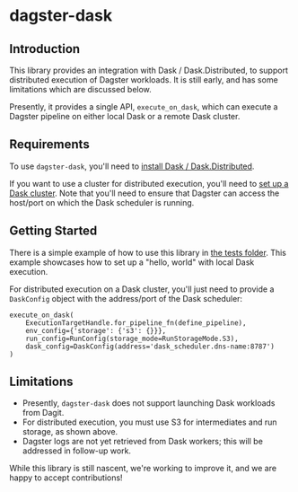 # dagster-dask

## Introduction
This library provides an integration with Dask / Dask.Distributed, to support distributed execution of Dagster workloads. It is still early, and has some limitations which are discussed below.

Presently, it provides a single API, `execute_on_dask`, which can execute a Dagster pipeline on either local Dask or a remote Dask cluster.

## Requirements
To use `dagster-dask`, you'll need to [install Dask / Dask.Distributed](https://distributed.readthedocs.io/en/latest/install.html).

If you want to use a cluster for distributed execution, you'll need to [set up a Dask cluster](https://distributed.readthedocs.io/en/latest/quickstart.html#setup-dask-distributed-the-hard-way). Note that you'll need to ensure that Dagster can access the host/port on which the Dask scheduler is running.

## Getting Started
There is a simple example of how to use this library in [the tests folder](https://github.com/dagster-io/dagster/tree/master/python_modules/dagster-dask/dagster_dask_tests/test_execute.py). This example showcases how to set up a "hello, world" with local Dask execution.

For distributed execution on a Dask cluster, you'll just need to provide a `DaskConfig` object with the address/port of the Dask scheduler:

```
execute_on_dask(
    ExecutionTargetHandle.for_pipeline_fn(define_pipeline),
    env_config={'storage': {'s3': {}}},
    run_config=RunConfig(storage_mode=RunStorageMode.S3),
    dask_config=DaskConfig(address='dask_scheduler.dns-name:8787')
)
```


## Limitations
* Presently, `dagster-dask` does not support launching Dask workloads from Dagit.
* For distributed execution, you must use S3 for intermediates and run storage, as shown above.
* Dagster logs are not yet retrieved from Dask workers; this will be addressed in follow-up work.

While this library is still nascent, we're working to improve it, and we are happy to accept contributions!
